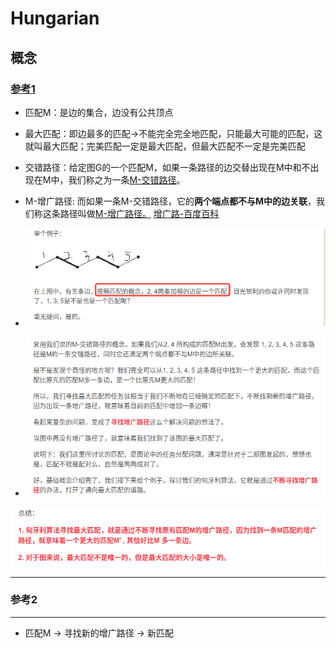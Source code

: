 # Hungarian
## 概念
### [参考1](https://blog.csdn.net/u013384984/article/details/90718287)

- 匹配M：是边的集合，边没有公共顶点
- 最大匹配：即边最多的匹配->不能完全完全地匹配，只能最大可能的匹配，这就叫最大匹配；完美匹配一定是最大匹配，但最大匹配不一定是完美匹配
- 交错路径：给定图G的一个匹配M，如果一条路径的边交替出现在M中和不出现在M中，我们称之为一条<u>M-交错路径</u>。
- M-增广路径: 而如果一条M-交错路径，它的**两个端点都不与M中的边关联**，我们称这条路径叫做<u>M-增广路径。</u> [增广路-百度百科](https://baike.baidu.com/item/%E5%A2%9E%E5%B9%BF%E8%B7%AF/1332250)
- ![image-20230414143127453](image/image-20230414143127453.png)

- ![image-20230414143410294](image/image-20230414143410294.png)

![image-20230414145102266](image/image-20230414145102266.png)

------

### 参考2



-----



- 匹配M -> 寻找新的增广路径 -> 新匹配

